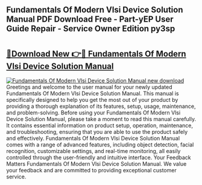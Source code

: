 ## Fundamentals Of Modern Vlsi Device Solution Manual PDF Download Free - Part-yEP User Guide Repair - Service Owner Edition py3sp

# <h2><a href="http://bc48479.oget.top/?id=Fundamentals+Of+Modern+Vlsi+Device+Solution+Manual">🔗Download New 👉🔴 Fundamentals Of Modern Vlsi Device Solution Manual</a></h2>

[![Fundamentals Of Modern Vlsi Device Solution Manual new download](https://i.imgur.com/5g1atiW.png)](http://bc48479.oget.top/?id=Fundamentals+Of+Modern+Vlsi+Device+Solution+Manual)
Greetings and welcome to the user manual for your newly updated Fundamentals Of Modern Vlsi Device Solution Manual. This manual is specifically designed to help you get the most out of your product by providing a thorough explanation of its features, setup, usage, maintenance, and problem-solving. Before using your Fundamentals Of Modern Vlsi Device Solution Manual, please take a moment to read this manual carefully. It contains essential information on product setup, operation, maintenance, and troubleshooting, ensuring that you are able to use the product safely and effectively. Fundamentals Of Modern Vlsi Device Solution Manual comes with a range of advanced features, including object detection, facial recognition, customizable settings, and real-time monitoring, all easily controlled through the user-friendly and intuitive interface. Your Feedback Matters Fundamentals Of Modern Vlsi Device Solution Manual. We value your feedback and are committed to providing exceptional customer service.
